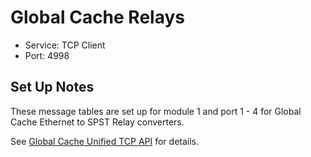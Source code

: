 # Global Cache Relays

- Service: TCP Client
- Port: 4998

## Set Up Notes

These message tables are set up for module 1 and port 1 - 4 for Global Cache Ethernet to SPST Relay converters.

See [Global Cache Unified TCP API](https://www.globalcache.com/files/docs/API-GC-UnifiedTCPv1.1.pdf) for details.
